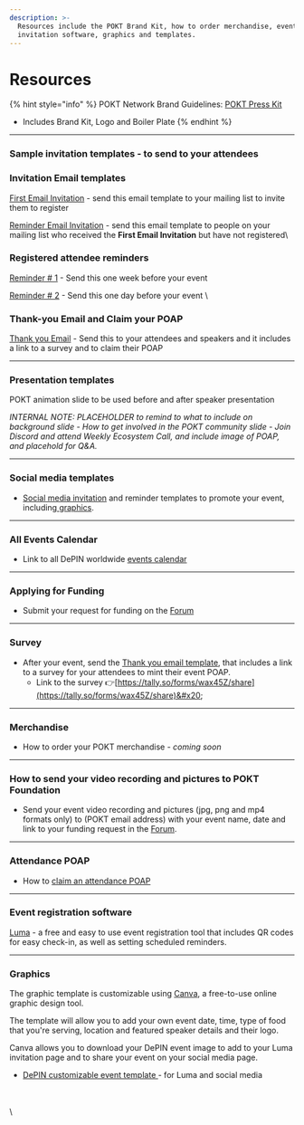 ```yaml
---
description: >-
  Resources include the POKT Brand Kit, how to order merchandise, event
  invitation software, graphics and templates.
---
```


# Resources

{% hint style="info" %}
POKT Network Brand Guidelines:  [POKT Press Kit](https://www.pokt.network/presskit)

* Includes Brand Kit, Logo and Boiler Plate
{% endhint %}

***

### Sample invitation templates - to send to your attendees

### **Invitation Email templates**&#x20;

[First Email Invitation](./#first-email-template) - send this email template to your mailing list to invite them to register&#x20;

[Reminder Email Invitation](email-templates.md#reminder-email-invitation) - send this email template to people on your mailing list who received the **First Email Invitation** but have not registered\


### **Registered attendee reminders**

[Reminder # 1](email-templates.md#registered-attendee-reminder-one-week-before-your-event) - Send this one week before your event

[Reminder # 2](email-templates.md#registered-attendee-reminder-one-day-before-your-event) - Send this one day before your event \


### Thank-you Email and Claim your POAP

[Thank you Email](email-templates.md#thank-you-email-and-claim-your-poap) - Send this to your attendees and speakers and it includes a link to a survey and to claim their POAP

***

### **Presentation templates**

POKT animation slide to be used before and after speaker presentation

_INTERNAL NOTE: PLACEHOLDER to remind to what to include on background slide - How to get involved in the POKT community slide - Join Discord and attend Weekly Ecosystem Call, and include image of POAP, and placehold for Q\&A._

***

### **Social media templates**

* [Social media invitation](social-media-templates.md) and reminder templates to promote your event, including[ graphics](./#graphics).

***

### **All Events Calendar**

* Link to all DePIN worldwide [events calendar](https://calendar.google.com/calendar/u/0?cid=Y19kMjY0NDQwMjg4MjdjNGYxYjQ1ZTI5YjVlNGNiOWJmMDcyZjM4Y2M0OTcyYjU2ZDBlZjIxNTNjODI5NTZiODFlQGdyb3VwLmNhbGVuZGFyLmdvb2dsZS5jb20) &#x20;

***

### Applying for Funding

* Submit your request for funding on the [Forum](https://forum.pokt.network/c/build/events/123)

***

### **Survey**

* After your event, send the [Thank you email template](./#thank-you-email-and-claim-your-poap), that includes a link to a survey for your attendees to mint their event POAP.&#x20;
  * Link to the survey 👉[https://tally.so/forms/wax45Z/share](https://tally.so/forms/wax45Z/share)&#x20;

***

### **Merchandise**

* How to order your POKT merchandise - _coming soon_&#x20;

***

### How to send your video recording and pictures to POKT Foundation

* Send your event video recording and pictures (jpg, png and mp4 formats only) to (POKT email address) with your event name, date and link to your funding request in the [Forum](https://forum.pokt.network/c/build/events/123).

***

### **Attendance POAP**

* How to [claim an attendance POAP](email-templates.md#thank-you-email-and-claim-your-poap)

***

### **Event registration software**

[Luma](https://lu.ma/home) - a free and easy to use event registration tool that includes QR codes for easy check-in, as well as setting scheduled reminders.

***

### **Graphics**

The graphic template is customizable using [Canva](https://www.canva.com/), a free-to-use online graphic design tool.&#x20;

The template will allow you to add your own event date, time, type of food that you're serving, location and featured speaker details and their logo.&#x20;

Canva allows you to download your DePIN event image to add to your Luma invitation page and to share your event on your social media page. &#x20;

* [DePIN customizable event template ](https://www.canva.com/design/DAGH3GMGUmk/B5iF77ozQV0kJeifNrJubQ/view?utm\_content=DAGH3GMGUmk\&utm\_campaign=designshare\&utm\_medium=link\&utm\_source=publishsharelink\&mode=preview)- for Luma and social media&#x20;

\
\
\
